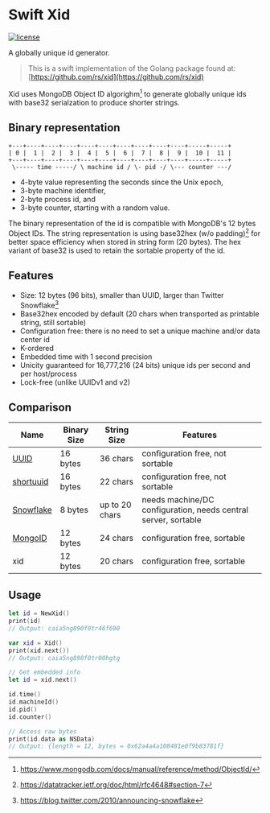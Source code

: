 # Swift Xid

[![license](https://img.shields.io/badge/license-MIT-green)](https://raw.githubusercontent.com/uditha-atukorala/swift-xid/main/LICENSE)

A globally unique id generator.

> This is a swift implementation of the Golang package found at: [https://github.com/rs/xid](https://github.com/rs/xid)

Xid uses MongoDB Object ID algorighm[^1] to generate globally unique ids with base32 serialzation to produce shorter strings.


## Binary representation

```
+---+----+----+----+----+----+----+----+----+----+-----+-----+
| 0 |  1 |  2 |  3 |  4 |  5 |  6 |  7 |  8 |  9 |  10 |  11 |
+---+----+----+----+----+----+----+----+----+----+-----+-----+
 \----- time -----/ \ machine id / \- pid -/ \--- counter ---/
```

- 4-byte value representing the seconds since the Unix epoch,
- 3-byte machine identifier,
- 2-byte process id, and
- 3-byte counter, starting with a random value.

The binary representation of the id is compatible with MongoDB's 12 bytes Object IDs.
The string representation is using base32hex (w/o padding)[^2] for better space efficiency when stored in string form (20 bytes). The hex variant of base32 is used to retain the
sortable property of the id.


## Features

- Size: 12 bytes (96 bits), smaller than UUID, larger than Twitter Snowflake[^3]
- Base32hex encoded by default (20 chars when transported as printable string, still sortable)
- Configuration free: there is no need to set a unique machine and/or data center id
- K-ordered
- Embedded time with 1 second precision
- Unicity guaranteed for 16,777,216 (24 bits) unique ids per second and per host/process
- Lock-free (unlike UUIDv1 and v2)


## Comparison

| Name        | Binary Size | String Size    | Features
|-------------|-------------|----------------|----------------
| [UUID]      | 16 bytes    | 36 chars       | configuration free, not sortable
| [shortuuid] | 16 bytes    | 22 chars       | configuration free, not sortable
| [Snowflake] | 8 bytes     | up to 20 chars | needs machine/DC configuration, needs central server, sortable
| [MongoID]   | 12 bytes    | 24 chars       | configuration free, sortable
| xid         | 12 bytes    | 20 chars       | configuration free, sortable

[UUID]: https://en.wikipedia.org/wiki/Universally_unique_identifier
[shortuuid]: https://github.com/stochastic-technologies/shortuuid
[Snowflake]: https://blog.twitter.com/2010/announcing-snowflake
[MongoID]: https://www.mongodb.com/docs/manual/reference/method/ObjectId/


## Usage

```swift
let id = NewXid()
print(id)
// Output: caia5ng890f0tr46f690
```

```swift
var xid = Xid()
print(xid.next())
// Output: caia5ng890f0tr00hgtg
```

```swift
// Get embedded info
let id = xid.next()

id.time()
id.machineId()
id.pid()
id.counter()

// Access raw bytes
print(id.data as NSData)
// Output: {length = 12, bytes = 0x62a4a4a108481e0f9b83781f}
```


[^1]: https://www.mongodb.com/docs/manual/reference/method/ObjectId/
[^2]: https://datatracker.ietf.org/doc/html/rfc4648#section-7
[^3]: https://blog.twitter.com/2010/announcing-snowflake
